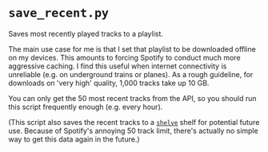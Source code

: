 # `save_recent.py`
Saves most recently played tracks to a playlist.

The main use case for me is that I set that playlist to be downloaded offline on my devices. This amounts to forcing Spotify to conduct much more aggressive caching. I find this useful when internet connectivity is unreliable (e.g. on underground trains or planes). As a rough guideline, for downloads on 'very high' quality, 1,000 tracks take up 10 GB.

You can only get the 50 most recent tracks from the API, so you should run this script frequently enough (e.g. every hour).

(This script also saves the recent tracks to a [`shelve`](https://docs.python.org/3/library/shelve.html) shelf for potential future use. Because of Spotify's annoying 50 track limit, there's actually no simple way to get this data again in the future.)
